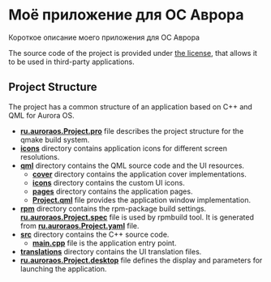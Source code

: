# Моё приложение для ОС Аврора

Короткое описание моего приложения для ОС Аврора

The source code of the project is provided under
[the license](LICENSE.BSD-3-CLAUSE.md),
that allows it to be used in third-party applications.

## Project Structure

The project has a common structure
of an application based on C++ and QML for Aurora OS.

* **[ru.auroraos.Project.pro](ru.auroraos.Project.pro)** file
  describes the project structure for the qmake build system.
* **[icons](icons)** directory contains application icons for different screen resolutions.
* **[qml](qml)** directory contains the QML source code and the UI resources.
  * **[cover](qml/cover)** directory contains the application cover implementations.
  * **[icons](qml/icons)** directory contains the custom UI icons.
  * **[pages](qml/pages)** directory contains the application pages.
  * **[Project.qml](qml/Project.qml)** file
    provides the application window implementation.
* **[rpm](rpm)** directory contains the rpm-package build settings.
  **[ru.auroraos.Project.spec](rpm/ru.auroraos.Project.spec)** file is used by rpmbuild tool.
  It is generated from **[ru.auroraos.Project.yaml](rpm/ru.auroraos.Project.yaml)** file.
* **[src](src)** directory contains the C++ source code.
  * **[main.cpp](src/main.cpp)** file is the application entry point.
* **[translations](translations)** directory contains the UI translation files.
* **[ru.auroraos.Project.desktop](ru.auroraos.Project.desktop)** file
  defines the display and parameters for launching the application.
